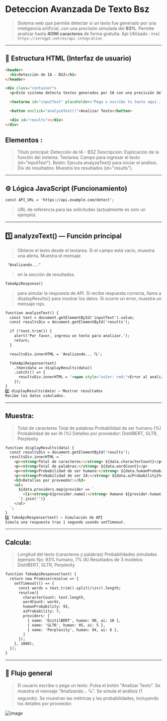 # Deteccion Avanzada De Texto Bsz

> Sistema web que permite detectar si un texto fue generado por una inteligencia artificial, con una precisión simulada del **93%**. Permite analizar hasta **4096 caracteres** de forma gratuita.
> Api Utilizado : ```html https://zerogpt.net/es/api-integration```
---

## 📂 Estructura HTML (Interfaz de usuario)

```html
<header>
  <h1>Detección de IA - BSZ</h1>
</header>

<div class="container">
  <p>Este sistema detecta textos generados por IA con una precisión del 93% y permite analizar hasta 4096 caracteres de forma gratuita.</p>

  <textarea id="inputText" placeholder="Pega o escribe tu texto aquí..."></textarea>

  <button onclick="analyzeText()">Analizar Texto</button>

  <div id="results"></div>
</div>
```

## Elementos :
> Título principal: Detección de IA - BSZ
> Descripción: Explicación de la función del sistema.
> Textarea: Campo para ingresar el texto (id="inputText").
> Botón: Ejecuta analyzeText() para iniciar el análisis.
> Div de resultados: Muestra los resultados (id="results").

---

## ⚙️ Lógica JavaScript (Funcionamiento)

```html
const API_URL = 'https://api.example.com/detect';
```
> URL de referencia para las solicitudes (actualmente es solo un ejemplo).

---
## 1️⃣ analyzeText() — Función principal
> Obtiene el texto desde el textarea.
> Si el campo está vacío, muestra una alerta.
> Muestra el mensaje 
```html
 "Analizando..." 
```
> en la sección de resultados.

```html
fakeApiResponse()
```
> para simular la respuesta de API.
> Si recibe respuesta correcta, llama a displayResults() para mostrar los datos.
> Si ocurre un error, muestra un mensaje rojo.
```html
function analyzeText() {
  const text = document.getElementById('inputText').value;
  const resultsDiv = document.getElementById('results');

  if (!text.trim()) {
    alert('Por favor, ingresa un texto para analizar.');
    return;
  }

  resultsDiv.innerHTML = 'Analizando... 🔍';

  fakeApiResponse(text)
    .then(data => displayResults(data))
    .catch(() => {
      resultsDiv.innerHTML = '<span style="color: red;">Error al analizar el texto.</span>';
    });
}
2️⃣ displayResults(data) — Mostrar resultados
Recibe los datos simulados.
```
---
## Muestra:
> Total de caracteres
> Total de palabras
> Probabilidad de ser humano (%)
> Probabilidad de ser IA (%)
> Detalles por proveedor: DistilBERT, GLTR, Perplexity

```html
function displayResults(data) {
  const resultsDiv = document.getElementById('results');
  resultsDiv.innerHTML = `
    <p><strong>Total de caracteres:</strong> ${data.characterCount}</p>
    <p><strong>Total de palabras:</strong> ${data.wordCount}</p>
    <p><strong>Probabilidad de ser humano:</strong> ${data.humanProbability}%</p>
    <p><strong>Probabilidad de ser IA:</strong> ${data.aiProbability}%</p>
    <h3>Detalles por proveedor:</h3>
    <ul>
      ${data.providers.map(provider => `
        <li><strong>${provider.name}:</strong> Humano ${provider.human}% / IA ${provider.ai}%</li>
      `).join('')}
    </ul>
  `;
}
3️⃣ fakeApiResponse(text) — Simulación de API
Simula una respuesta tras 1 segundo usando setTimeout.
```
---
## Calcula:
> Longitud del texto (caracteres y palabras)
> Probabilidades simuladas (ejemplo fijo: 93% humano, 7% IA)
> Resultados de 3 modelos: DistilBERT, GLTR, Perplexity

```html
function fakeApiResponse(text) {
  return new Promise(resolve => {
    setTimeout(() => {
      const words = text.trim().split(/\s+/).length;
      resolve({
        characterCount: text.length,
        wordCount: words,
        humanProbability: 93,
        aiProbability: 7,
        providers: [
          { name: 'DistilBERT', human: 90, ai: 10 },
          { name: 'GLTR', human: 95, ai: 5 },
          { name: 'Perplexity', human: 94, ai: 6 },
        ]
      });
    }, 1000);
  });
}
```
---
## 🧩 Flujo general
> El usuario escribe o pega un texto.
> Pulsa el botón "Analizar Texto".
> Se muestra el mensaje "Analizando... 🔍".
> Se simula el análisis (1 segundo).
> Se muestran las métricas y las probabilidades, incluyendo los detalles por proveedor.



![image](https://github.com/user-attachments/assets/0f9fb879-8414-44b8-9aa1-2a390976b868)
